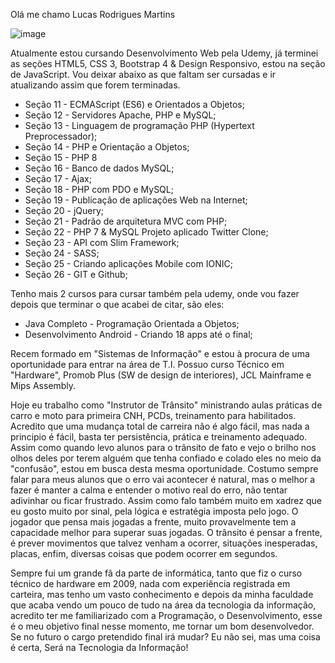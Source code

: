  Olá me chamo Lucas Rodrigues Martins

 ![image](https://github.com/LucasDevMartins/LucasDevMartins/assets/149952362/b6c2b451-2040-4ab0-8616-ec1556d95814)


 Atualmente estou cursando Desenvolvimento Web pela Udemy, já terminei as seções HTML5, CSS 3, Bootstrap 4 & Design Responsivo, estou na seção de JavaScript.
 Vou deixar abaixo as que faltam ser cursadas e ir atualizando assim que forem terminadas.
- Seção 11 - ECMAScript (ES6) e Orientados a Objetos;
- Seção 12 - Servidores Apache, PHP e MySQL;
- Seção 13 - Linguagem de programação PHP (Hypertext Preprocessador);
- Seção 14 - PHP e Orientação a Objetos;
- Seção 15 - PHP 8
- Seção 16 - Banco de dados MySQL;
- Seção 17 - Ajax;
- Seção 18 - PHP com PDO e MySQL;
- Seção 19 - Publicação de aplicações Web na Internet;
- Seção 20 - jQuery;
- Seção 21 - Padrão de arquitetura MVC com PHP;
- Seção 22 - PHP 7 & MySQL Projeto aplicado Twitter Clone;
- Seção 23 - API com Slim Framework;
- Seção 24 - SASS;
- Seção 25 - Criando aplicações Mobile com IONIC;
- Seção 26 - GIT e Github;

Tenho mais 2 cursos para cursar também pela udemy, onde vou fazer depois que terminar o que acabei de citar, são eles:
- Java Completo - Programação Orientada a Objetos;
- Desenvolvimento Android - Criando 18 apps até o final;

Recem formado em "Sistemas de Informação" e estou à procura de uma oportunidade para entrar na área de T.I.
Possuo curso Técnico em "Hardware", Promob Plus (SW de design de interiores), JCL Mainframe e Mips Assembly.

 Hoje eu trabalho como "Instrutor de Trânsito" ministrando aulas práticas de carro e moto para primeira CNH, PCDs, treinamento para habilitados.
 Acredito que uma mudança total de carreira não é algo fácil, mas nada a principio é fácil, basta ter persistência, prática e treinamento adequado. 
 Assim como quando levo alunos para o trânsito de fato e vejo o brilho nos olhos deles por terem alguém que tenha confiado e colado eles no meio da "confusão", estou em busca desta mesma oportunidade.
Costumo sempre falar para meus alunos que o erro vai acontecer é natural, mas o melhor a fazer é manter a calma e entender o motivo real do erro, não tentar adivinhar ou ficar frustrado.
Assim como falo também muito em xadrez que eu gosto muito por sinal, pela lógica e estratégia imposta pelo jogo. O jogador que pensa mais jogadas a frente, muito provavelmente tem a capacidade melhor para superar suas jogadas.
O trânsito é pensar a frente, é prever movimentos que talvez venham a ocorrer, situações inesperadas, placas, enfim, diversas coisas que podem ocorrer em segundos.

Sempre fui um grande fã da parte de informática, tanto que fiz o curso técnico de hardware em 2009, nada com experiência registrada em carteira, mas tenho um vasto conhecimento e depois da minha faculdade que acaba vendo um pouco de tudo na área da tecnologia da informação, acredito ter me familiarizado com a Programação, o Desenvolvimento, esse é o meu objetivo final nesse momento, me tornar um bom desenvolvedor.
Se no futuro o cargo pretendido final irá mudar? Eu não sei, mas uma coisa é certa, Será na Tecnologia da Informação!
 
 


